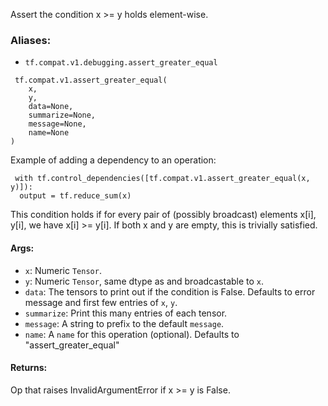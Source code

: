 
Assert the condition x >= y holds element-wise.
### Aliases:
- `tf.compat.v1.debugging.assert_greater_equal`

```
 tf.compat.v1.assert_greater_equal(
    x,
    y,
    data=None,
    summarize=None,
    message=None,
    name=None
)
```

Example of adding a dependency to an operation:

```
 with tf.control_dependencies([tf.compat.v1.assert_greater_equal(x, y)]):
  output = tf.reduce_sum(x)
```

This condition holds if for every pair of (possibly broadcast) elements x[i], y[i], we have x[i] >= y[i]. If both x and y are empty, this is trivially satisfied.
#### Args:
- `x`: Numeric `Tensor`.
- `y`: Numeric `Tensor`, same dt`y`pe as and broadcastable to `x`.
- `data`: The tensors to print out if the condition is False. Defaults to error message and first few entries of `x`, `y`.
- `summarize`: Print this man`y` entries of each tensor.
- `message`: A string to prefi`x` to the default `message`.
- `name`: A `name` for this operation (optional). Defaults to "assert_greater_equal"
#### Returns:

Op that raises InvalidArgumentError if x >= y is False.
